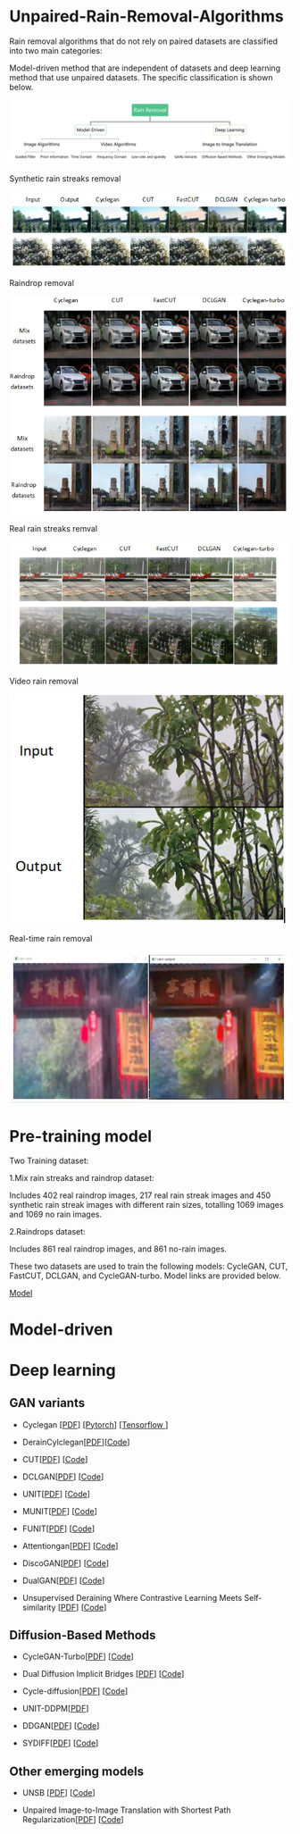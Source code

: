 # Unpaired-Rain-Removal-Algorithms

Rain removal algorithms that do not rely on paired datasets are classified into two main categories: 

Model-driven method that are independent of datasets and deep learning method that use unpaired datasets. The specific classification is shown below.

![image](https://github.com/engrenage0409/Unpaired-Rain-Removal-Algorithms/blob/main/Picture/1.png)

Synthetic rain streaks removal

![image](https://github.com/engrenage0409/Unpaired-Rain-Removal-Algorithms/blob/main/Picture/2.png)

Raindrop removal

![image](https://github.com/engrenage0409/Unpaired-Rain-Removal-Algorithms/blob/main/Picture/4.png)

Real rain streaks remval

![image](https://github.com/engrenage0409/Unpaired-Rain-Removal-Algorithms/blob/main/Picture/5.png)

Video rain removal

![image](https://github.com/engrenage0409/Unpaired-Rain-Removal-Algorithms/blob/main/Picture/6.png)

Real-time rain removal

![image](https://github.com/engrenage0409/Unpaired-Rain-Removal-Algorithms/blob/main/Picture/7.png)

# Pre-training model

Two Training dataset: 

1.Mix rain streaks and raindrop dataset: 

Includes 402 real raindrop images, 217 real rain streak images and 450 synthetic rain streak images with different rain sizes, totalling 1069 images and 1069 no rain images.

2.Raindrops dataset:

Includes 861 real raindrop images, and 861 no-rain images.

These two datasets are used to train the following models: CycleGAN, CUT, FastCUT, DCLGAN, and CycleGAN-turbo. Model links are provided below.

[Model](https://drive.google.com/drive/folders/1-jQz5AnNsVhR3aSf74chavBh_D7ZKwN4?usp=drive_link)


# Model-driven

# Deep learning
## GAN variants
* Cyclegan [[PDF](https://junyanz.github.io/CycleGAN/)] [[Pytorch](https://github.com/junyanz/pytorch-CycleGAN-and-pix2pix?tab=readme-ov-file)] [[Tensorflow
](https://github.com/xiaowei-hu/CycleGAN-tensorflow)]

* DerainCylclegan[[PDF](https://arxiv.org/pdf/1912.07015)][[Code](https://github.com/OaDsis/DerainCycleGAN.git )] 

* CUT[[PDF](https://arxiv.org/pdf/2007.15651)] [[Code](https://github.com/taesungp/contrastive-unpaired-translation.git )] 

* DCLGAN[[PDF](https://arxiv.org/pdf/2104.07689)]  [[Code](https://github.com/JunlinHan/DCLGAN.git)] 

* UNIT[[PDF](https://arxiv.org/pdf/1703.00848)]  [[Code](https://github.com/NVlabs/imaginaire.git)] 

* MUNIT[[PDF](https://arxiv.org/pdf/1804.04732)]  [[Code](https://github.com/NVlabs/imaginaire.git)] 

* FUNIT[[PDF](https://nvlabs.github.io/FUNIT/)]  [[Code](https://github.com/NVlabs/imaginaire.git)] 

* Attentiongan[[PDF](https://arxiv.org/pdf/1911.11897)]  [[Code](https://github.com/Ha0Tang/AttentionGAN.git)] 

* DiscoGAN[[PDF](https://arxiv.org/pdf/1703.05192)]  [[Code](https://github.com/SKTBrain/DiscoGAN.git)] 

* DualGAN[[PDF](https://arxiv.org/pdf/1704.02510)]  [[Code](https://github.com/togheppi/DualGAN.git)] 

* Unsupervised Deraining Where Contrastive Learning Meets Self-similarity [[PDF](https://arxiv.org/pdf/2203.11509)]  [[Code](https://github.com/yunguo224/NLCL.git)] 

## Diffusion-Based Methods
* CycleGAN-Turbo[[PDF](https://arxiv.org/pdf/2403.12036)]  [[Code](https://github.com/GaParmar/img2img-turbo.git)] 

* Dual Diffusion Implicit Bridges [[PDF](https://openreview.net/forum?id=5HLoTvVGDe)]  [[Code](https://github.com/suxuann/ddib.git)] 

* Cycle-diffusion[[PDF](https://arxiv.org/pdf/2210.05559)]  [[Code](https://github.com/ChenWu98/cycle-diffusion.git)] 

* UNIT-DDPM[[PDF](https://arxiv.org/pdf/2104.05358)]

* DDGAN[[PDF](https://arxiv.org/pdf/2112.07804)]  [[Code](https://github.com/NVlabs/denoising-diffusion-gan.git)]

* SYDIFF[[PDF](https://arxiv.org/pdf/2306.05178)]  [[Code](https://github.com/KAIST-Visual-AI-Group/SyncDiffusion)] 

## Other emerging models
* UNSB [[PDF](https://arxiv.org/pdf/2305.15086)]  [[Code](https://github.com/cyclomon/UNSB.git)] 

* Unpaired Image-to-Image Translation with Shortest Path Regularization[[PDF](https://openaccess.thecvf.com/content/CVPR2023/papers/Xie_Unpaired_Image-to-Image_Translation_With_Shortest_Path_Regularization_CVPR_2023_paper.pdf)]  [[Code](https://github.com/Mid-Push/santa.git)] 
